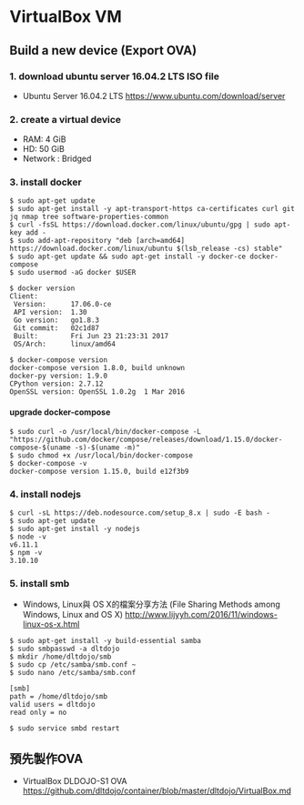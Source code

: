 # VirtualBox VM

## Build a new device (Export OVA)

### 1. download ubuntu server 16.04.2 LTS ISO file

* Ubuntu Server 16.04.2 LTS https://www.ubuntu.com/download/server

### 2. create a virtual device

* RAM: 4 GiB
* HD: 50 GiB
* Network : Bridged

### 3. install docker

```
$ sudo apt-get update
$ sudo apt-get install -y apt-transport-https ca-certificates curl git jq nmap tree software-properties-common
$ curl -fsSL https://download.docker.com/linux/ubuntu/gpg | sudo apt-key add -
$ sudo add-apt-repository "deb [arch=amd64] https://download.docker.com/linux/ubuntu $(lsb_release -cs) stable"
$ sudo apt-get update && sudo apt-get install -y docker-ce docker-compose
$ sudo usermod -aG docker $USER

$ docker version
Client:
 Version:      17.06.0-ce
 API version:  1.30
 Go version:   go1.8.3
 Git commit:   02c1d87
 Built:        Fri Jun 23 21:23:31 2017
 OS/Arch:      linux/amd64

$ docker-compose version
docker-compose version 1.8.0, build unknown
docker-py version: 1.9.0
CPython version: 2.7.12
OpenSSL version: OpenSSL 1.0.2g  1 Mar 2016
```

#### upgrade docker-compose

```
$ sudo curl -o /usr/local/bin/docker-compose -L "https://github.com/docker/compose/releases/download/1.15.0/docker-compose-$(uname -s)-$(uname -m)"
$ sudo chmod +x /usr/local/bin/docker-compose
$ docker-compose -v
docker-compose version 1.15.0, build e12f3b9
```

### 4. install nodejs

```
$ curl -sL https://deb.nodesource.com/setup_8.x | sudo -E bash -
$ sudo apt-get update
$ sudo apt-get install -y nodejs
$ node -v
v6.11.1
$ npm -v
3.10.10
```

### 5. install smb

* Windows, Linux與 OS X的檔案分享方法 (File Sharing Methods among Windows, Linux and OS X)  http://www.lijyyh.com/2016/11/windows-linux-os-x.html

```
$ sudo apt-get install -y build-essential samba
$ sudo smbpasswd -a dltdojo
$ mkdir /home/dltdojo/smb
$ sudo cp /etc/samba/smb.conf ~
$ sudo nano /etc/samba/smb.conf

[smb]
path = /home/dltdojo/smb
valid users = dltdojo
read only = no

$ sudo service smbd restart
```

## 預先製作OVA

* VirtualBox DLDOJO-S1 OVA https://github.com/dltdojo/container/blob/master/dltdojo/VirtualBox.md